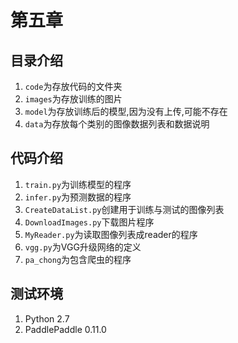 # 第五章
## 目录介绍
1. `code`为存放代码的文件夹
2. `images`为存放训练的图片
3. `model`为存放训练后的模型,因为没有上传,可能不存在
4. `data`为存放每个类别的图像数据列表和数据说明

## 代码介绍
1. `train.py`为训练模型的程序
2. `infer.py`为预测数据的程序
3. `CreateDataList.py`创建用于训练与测试的图像列表
4. `DownloadImages.py`下载图片程序
5. `MyReader.py`为读取图像列表成reader的程序
6. `vgg.py`为VGG升级网络的定义
7. `pa_chong`为包含爬虫的程序


## 测试环境
1. Python 2.7
2. PaddlePaddle 0.11.0